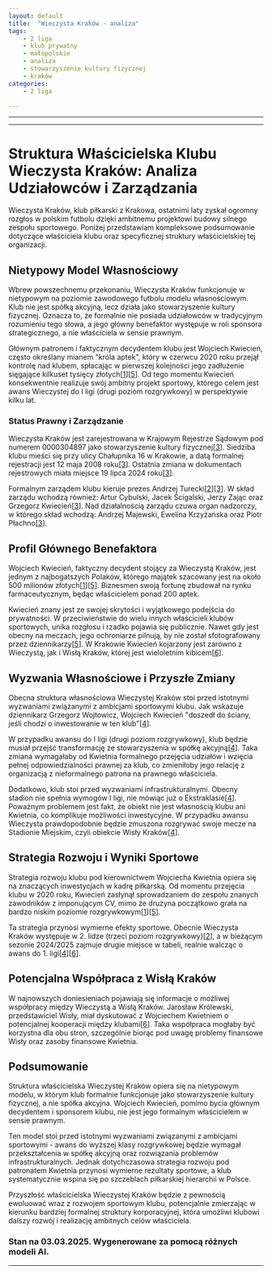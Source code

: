 ```yaml
---
layout: default
title:  "Wieczysta Kraków - analiza"
tags: 
    - 2 liga
    - klub prywatny
    - małopolskie
    - analiza
    - stowarzyszenie kultury fizycznej
    - kraków
categories:
    - 2 liga

---
```

[1]: https://przegladsportowy.onet.pl/ofsajd/krol-aptek-jeden-z-najbogatszych-polakow-nie-mozna-o-nim-mowic/xp238c5
[2]: https://pl.wikipedia.org/wiki/Wieczysta_Krak%C3%B3w
[3]: https://krs-pobierz.pl/klub-sportowy-wieczysta-krakow-i26482
[4]: https://www.goal.pl/2-liga/wieczysta-krakow-analiza-prawna-dziennikarz/
[5]: https://przegladsportowy.onet.pl/ofsajd/krol-aptek-jeden-z-najbogatszych-polakow-nie-mozna-o-nim-mowic/f5zlvx8
[6]: https://igol.pl/wieczysta-krakow-i-jej-znaczenie-dla-krakowskiego-futbolu/
[7]: https://www.kswieczysta.com/news,1306.html
[8]: https://aleo.com/pl/firma/klub-sportowy-wieczysta-krakow
[9]: https://sportowefakty.wp.pl/pilka-nozna/968025/wojciech-kwiecien-czlowiek-o-ktorym-nie-wolno-mowic-buduje-potege-w-krakowie
[10]: https://www.bizraport.pl/krs/0000304897/klub-sportowy-wieczysta-krakow
[11]: https://www.sport.pl/pilka/7,65044,29021868,wlasciciel-wieczystej-w-wisle-krakow-jest-komunikat.html
[12]: https://www.kswieczysta.com
[13]: https://transfery.info/aktualnosci/wieczysta-krakow-straci-wlasciciela-na-rzecz-wisly-krakow-niezmienny-cel-sternika-drugoligowca/235325
[14]: https://www.kswieczysta.com/kadra
[15]: https://msip.krakow.pl/dataset/1319
[16]: https://sport.tvp.pl/59867716/wieczysta-krakow
[17]: https://rejestr.io/krs/304897/klub-sportowy-wieczysta-krakow
[18]: https://gazetakrakowska.pl/wieczysta-krakow-jest-ksiazka-na-80lecie-krzysztof-baranowski-spisal-historie-zoltoczarnych/ar/c2-17147845
[19]: https://sportowefakty.wp.pl/pilka-nozna/wieczysta-krakow
[20]: https://sport.tvp.pl/77765411/jest-odpowiedz-wieczystej-krakow-na-skandal-z-udzialem-jacka-goralskiego

---
---

# Struktura Właścicielska Klubu Wieczysta Kraków: Analiza Udziałowców i Zarządzania

Wieczysta Kraków, klub piłkarski z Krakowa, ostatnimi laty zyskał ogromny rozgłos w polskim futbolu dzięki ambitnemu projektowi budowy silnego zespołu sportowego. Poniżej przedstawiam kompleksowe podsumowanie dotyczące właściciela klubu oraz specyficznej struktury właścicielskiej tej organizacji.

## Nietypowy Model Własnościowy

Wbrew powszechnemu przekonaniu, Wieczysta Kraków funkcjonuje w nietypowym na poziomie zawodowego futbolu modelu własnościowym. Klub nie jest spółką akcyjną, lecz działa jako stowarzyszenie kultury fizycznej. Oznacza to, że formalnie nie posiada udziałowców w tradycyjnym rozumieniu tego słowa, a jego główny benefaktor występuje w roli sponsora strategicznego, a nie właściciela w sensie prawnym.

Głównym patronem i faktycznym decydentem klubu jest Wojciech Kwiecień, często określany mianem "króla aptek", który w czerwcu 2020 roku przejął kontrolę nad klubem, spłacając w pierwszej kolejności jego zadłużenie sięgające kilkuset tysięcy złotych\[[1]\]\[[5]\]. Od tego momentu Kwiecień konsekwentnie realizuje swój ambitny projekt sportowy, którego celem jest awans Wieczystej do I ligi (drugi poziom rozgrywkowy) w perspektywie kilku lat.

### Status Prawny i Zarządzanie

Wieczysta Kraków jest zarejestrowana w Krajowym Rejestrze Sądowym pod numerem 0000304897 jako stowarzyszenie kultury fizycznej\[[3]\]. Siedziba klubu mieści się przy ulicy Chałupnika 16 w Krakowie, a datą formalnej rejestracji jest 12 maja 2008 roku\[[3]\]. Ostatnia zmiana w dokumentach rejestrowych miała miejsce 19 lipca 2024 roku\[[3]\].

Formalnym zarządem klubu kieruje prezes Andrzej Turecki\[[2]\]\[[3]\]. W skład zarządu wchodzą również: Artur Cybulski, Jacek Ścigalski, Jerzy Zając oraz Grzegorz Kwiecień\[[3]\]. Nad działalnością zarządu czuwa organ nadzorczy, w którego skład wchodzą: Andrzej Majewski, Ewelina Krzyżańska oraz Piotr Płachno\[[3]\].

## Profil Głównego Benefaktora

Wojciech Kwiecień, faktyczny decydent stojący za Wieczystą Kraków, jest jednym z najbogatszych Polaków, którego majątek szacowany jest na około 500 milionów złotych\[[1]\]\[[5]\]. Biznesmen swoją fortunę zbudował na rynku farmaceutycznym, będąc właścicielem ponad 200 aptek.

Kwiecień znany jest ze swojej skrytości i wyjątkowego podejścia do prywatności. W przeciwieństwie do wielu innych właścicieli klubów sportowych, unika rozgłosu i rzadko pojawia się publicznie. Nawet gdy jest obecny na meczach, jego ochroniarze pilnują, by nie został sfotografowany przez dziennikarzy\[[5]\]. W Krakowie Kwiecień kojarzony jest zarówno z Wieczystą, jak i Wisłą Kraków, której jest wieloletnim kibicem\[[6]\].

## Wyzwania Własnościowe i Przyszłe Zmiany

Obecna struktura własnościowa Wieczystej Kraków stoi przed istotnymi wyzwaniami związanymi z ambicjami sportowymi klubu. Jak wskazuje dziennikarz Grzegorz Wojtowicz, Wojciech Kwiecień "doszedł do ściany, jeśli chodzi o inwestowanie w ten klub"\[[4]\].

W przypadku awansu do I ligi (drugi poziom rozgrywkowy), klub będzie musiał przejść transformację ze stowarzyszenia w spółkę akcyjną\[[4]\]. Taka zmiana wymagałaby od Kwietnia formalnego przejęcia udziałów i wzięcia pełnej odpowiedzialności prawnej za klub, co zmieniłoby jego relację z organizacją z nieformalnego patrona na prawnego właściciela.

Dodatkowo, klub stoi przed wyzwaniami infrastrukturalnymi. Obecny stadion nie spełnia wymogów I ligi, nie mówiąc już o Ekstraklasie\[[4]\]. Poważnym problemem jest fakt, że obiekt nie jest własnością klubu ani Kwietnia, co komplikuje możliwości inwestycyjne. W przypadku awansu Wieczysta prawdopodobnie będzie zmuszona rozgrywać swoje mecze na Stadionie Miejskim, czyli obiekcie Wisły Kraków\[[4]\].

## Strategia Rozwoju i Wyniki Sportowe

Strategia rozwoju klubu pod kierownictwem Wojciecha Kwietnia opiera się na znaczących inwestycjach w kadrę piłkarską. Od momentu przejęcia klubu w 2020 roku, Kwiecień zasłynął sprowadzaniem do zespołu znanych zawodników z imponującym CV, mimo że drużyna początkowo grała na bardzo niskim poziomie rozgrywkowym\[[1]\]\[[5]\].

Ta strategia przynosi wymierne efekty sportowe. Obecnie Wieczysta Kraków występuje w 2. lidze (trzeci poziom rozgrywkowy)\[[2]\], a w bieżącym sezonie 2024/2025 zajmuje drugie miejsce w tabeli, realnie walcząc o awans do 1. ligi\[[4]\]\[[6]\].

## Potencjalna Współpraca z Wisłą Kraków

W najnowszych doniesieniach pojawiają się informacje o możliwej współpracy między Wieczystą a Wisłą Kraków. Jarosław Królewski, przedstawiciel Wisły, miał dyskutować z Wojciechem Kwietniem o potencjalnej kooperacji między klubami\[[6]\]. Taka współpraca mogłaby być korzystna dla obu stron, szczególnie biorąc pod uwagę problemy finansowe Wisły oraz zasoby finansowe Kwietnia.

## Podsumowanie

Struktura właścicielska Wieczystej Kraków opiera się na nietypowym modelu, w którym klub formalnie funkcjonuje jako stowarzyszenie kultury fizycznej, a nie spółka akcyjna. Wojciech Kwiecień, pomimo bycia głównym decydentem i sponsorem klubu, nie jest jego formalnym właścicielem w sensie prawnym.

Ten model stoi przed istotnymi wyzwaniami związanymi z ambicjami sportowymi - awans do wyższej klasy rozgrywkowej będzie wymagał przekształcenia w spółkę akcyjną oraz rozwiązania problemów infrastrukturalnych. Jednak dotychczasowa strategia rozwoju pod patronatem Kwietnia przynosi wymierne rezultaty sportowe, a klub systematycznie wspina się po szczeblach piłkarskiej hierarchii w Polsce.

Przyszłość właścicielska Wieczystej Kraków będzie z pewnością ewoluować wraz z rozwojem sportowym klubu, potencjalnie zmierzając w kierunku bardziej formalnej struktury korporacyjnej, która umożliwi klubowi dalszy rozwój i realizację ambitnych celów właściciela.

### Stan na 03.03.2025. Wygenerowane za pomocą różnych modeli AI.
---



